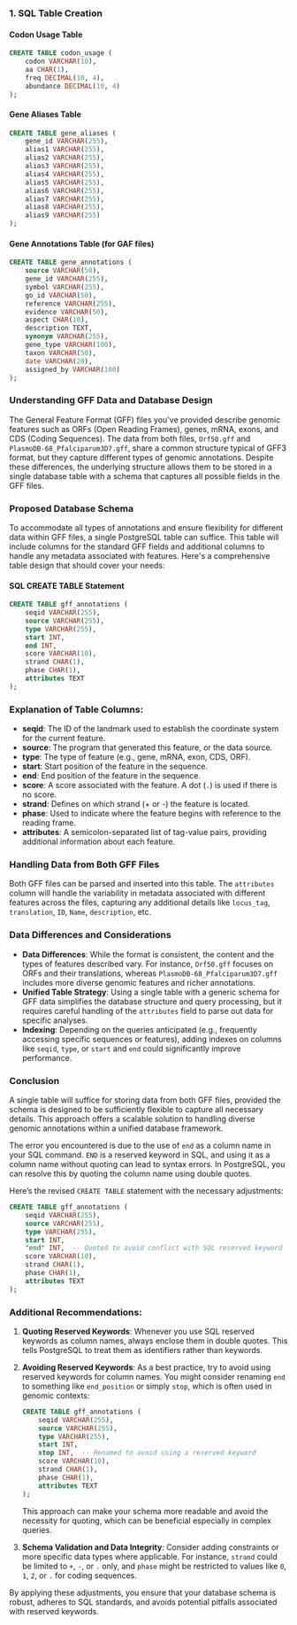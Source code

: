 ### 1. **SQL Table Creation**

#### Codon Usage Table
```sql
CREATE TABLE codon_usage (
    codon VARCHAR(10),
    aa CHAR(1),
    freq DECIMAL(10, 4),
    abundance DECIMAL(10, 4)
);
```

#### Gene Aliases Table
```sql
CREATE TABLE gene_aliases (
    gene_id VARCHAR(255),
    alias1 VARCHAR(255),
    alias2 VARCHAR(255),
    alias3 VARCHAR(255),
    alias4 VARCHAR(255),
    alias5 VARCHAR(255),
    alias6 VARCHAR(255),
    alias7 VARCHAR(255),
    alias8 VARCHAR(255),
    alias9 VARCHAR(255)
);
```

#### Gene Annotations Table (for GAF files)
```sql
CREATE TABLE gene_annotations (
    source VARCHAR(50),
    gene_id VARCHAR(255),
    symbol VARCHAR(255),
    go_id VARCHAR(50),
    reference VARCHAR(255),
    evidence VARCHAR(50),
    aspect CHAR(10),
    description TEXT,
    synonym VARCHAR(255),
    gene_type VARCHAR(100),
    taxon VARCHAR(50),
    date VARCHAR(20),
    assigned_by VARCHAR(100)
);
```

### Understanding GFF Data and Database Design

The General Feature Format (GFF) files you've provided describe genomic features such as ORFs (Open Reading Frames), genes, mRNA, exons, and CDS (Coding Sequences). The data from both files, `Orf50.gff` and `PlasmoDB-68_Pfalciparum3D7.gff`, share a common structure typical of GFF3 format, but they capture different types of genomic annotations. Despite these differences, the underlying structure allows them to be stored in a single database table with a schema that captures all possible fields in the GFF files.

### Proposed Database Schema

To accommodate all types of annotations and ensure flexibility for different data within GFF files, a single PostgreSQL table can suffice. This table will include columns for the standard GFF fields and additional columns to handle any metadata associated with features. Here's a comprehensive table design that should cover your needs:

#### SQL CREATE TABLE Statement
```sql
CREATE TABLE gff_annotations (
    seqid VARCHAR(255),
    source VARCHAR(255),
    type VARCHAR(255),
    start INT,
    end INT,
    score VARCHAR(10),
    strand CHAR(1),
    phase CHAR(1),
    attributes TEXT
);
```

### Explanation of Table Columns:

- **seqid**: The ID of the landmark used to establish the coordinate system for the current feature.
- **source**: The program that generated this feature, or the data source.
- **type**: The type of feature (e.g., gene, mRNA, exon, CDS, ORF).
- **start**: Start position of the feature in the sequence.
- **end**: End position of the feature in the sequence.
- **score**: A score associated with the feature. A dot (`.`) is used if there is no score.
- **strand**: Defines on which strand (+ or -) the feature is located.
- **phase**: Used to indicate where the feature begins with reference to the reading frame.
- **attributes**: A semicolon-separated list of tag-value pairs, providing additional information about each feature.

### Handling Data from Both GFF Files

Both GFF files can be parsed and inserted into this table. The `attributes` column will handle the variability in metadata associated with different features across the files, capturing any additional details like `locus_tag`, `translation`, `ID`, `Name`, `description`, etc.

### Data Differences and Considerations

- **Data Differences**: While the format is consistent, the content and the types of features described vary. For instance, `Orf50.gff` focuses on ORFs and their translations, whereas `PlasmoDB-68_Pfalciparum3D7.gff` includes more diverse genomic features and richer annotations.
- **Unified Table Strategy**: Using a single table with a generic schema for GFF data simplifies the database structure and query processing, but it requires careful handling of the `attributes` field to parse out data for specific analyses.
- **Indexing**: Depending on the queries anticipated (e.g., frequently accessing specific sequences or features), adding indexes on columns like `seqid`, `type`, or `start` and `end` could significantly improve performance.

### Conclusion

A single table will suffice for storing data from both GFF files, provided the schema is designed to be sufficiently flexible to capture all necessary details. This approach offers a scalable solution to handling diverse genomic annotations within a unified database framework.

The error you encountered is due to the use of `end` as a column name in your SQL command. `END` is a reserved keyword in SQL, and using it as a column name without quoting can lead to syntax errors. In PostgreSQL, you can resolve this by quoting the column name using double quotes.

Here’s the revised `CREATE TABLE` statement with the necessary adjustments:

```sql
CREATE TABLE gff_annotations (
    seqid VARCHAR(255),
    source VARCHAR(255),
    type VARCHAR(255),
    start INT,
    "end" INT,  -- Quoted to avoid conflict with SQL reserved keyword
    score VARCHAR(10),
    strand CHAR(1),
    phase CHAR(1),
    attributes TEXT
);
```

### Additional Recommendations:
1. **Quoting Reserved Keywords**: Whenever you use SQL reserved keywords as column names, always enclose them in double quotes. This tells PostgreSQL to treat them as identifiers rather than keywords.
2. **Avoiding Reserved Keywords**: As a best practice, try to avoid using reserved keywords for column names. You might consider renaming `end` to something like `end_position` or simply `stop`, which is often used in genomic contexts:
   ```sql
   CREATE TABLE gff_annotations (
       seqid VARCHAR(255),
       source VARCHAR(255),
       type VARCHAR(255),
       start INT,
       stop INT,  -- Renamed to avoid using a reserved keyword
       score VARCHAR(10),
       strand CHAR(1),
       phase CHAR(1),
       attributes TEXT
   );
   ```
   This approach can make your schema more readable and avoid the necessity for quoting, which can be beneficial especially in complex queries.

3. **Schema Validation and Data Integrity**: Consider adding constraints or more specific data types where applicable. For instance, `strand` could be limited to `+`, `-`, or `.` only, and `phase` might be restricted to values like `0`, `1`, `2`, or `.` for coding sequences.

By applying these adjustments, you ensure that your database schema is robust, adheres to SQL standards, and avoids potential pitfalls associated with reserved keywords.
